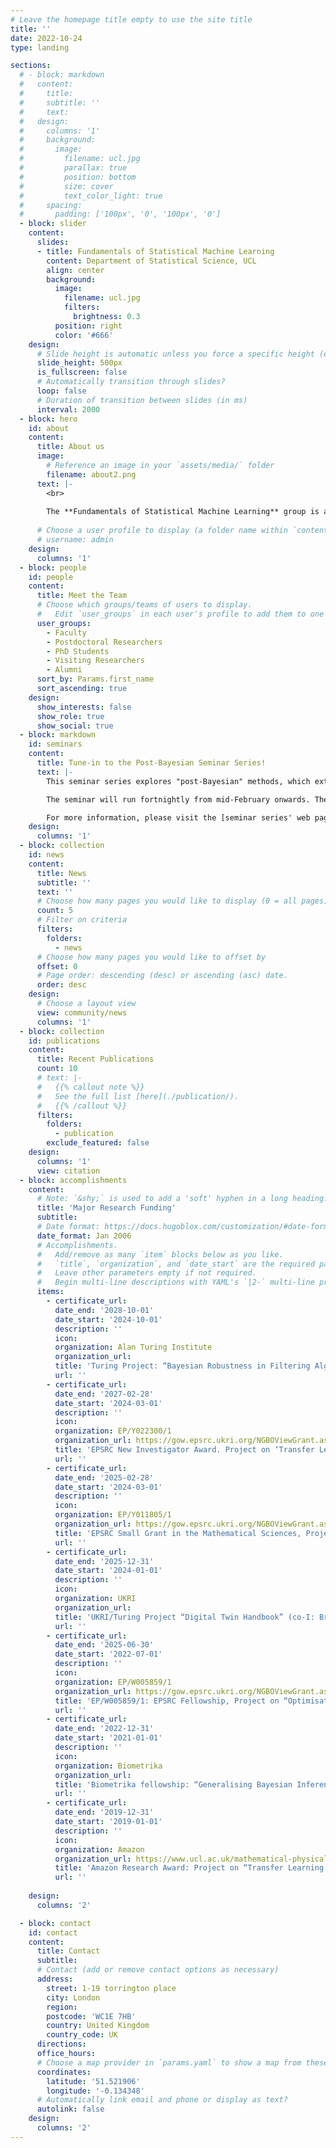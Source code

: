 ```yaml
---
# Leave the homepage title empty to use the site title
title: ''
date: 2022-10-24
type: landing

sections:
  # - block: markdown
  #   content:
  #     title:
  #     subtitle: ''
  #     text:
  #   design:
  #     columns: '1'
  #     background:
  #       image: 
  #         filename: ucl.jpg
  #         parallax: true
  #         position: bottom
  #         size: cover
  #         text_color_light: true
  #     spacing:
  #       padding: ['100px', '0', '100px', '0']
  - block: slider
    content:
      slides:
      - title: Fundamentals of Statistical Machine Learning
        content: Department of Statistical Science, UCL
        align: center
        background:
          image:
            filename: ucl.jpg
            filters:
              brightness: 0.3
          position: right
          color: '#666'
    design:
      # Slide height is automatic unless you force a specific height (e.g. '400px')
      slide_height: 500px
      is_fullscreen: false 
      # Automatically transition through slides?
      loop: false
      # Duration of transition between slides (in ms)
      interval: 2000
  - block: hero
    id: about
    content:
      title: About us
      image:
        # Reference an image in your `assets/media/` folder
        filename: about2.png
      text: |-
        <br>
        
        The **Fundamentals of Statistical Machine Learning** group is a research group in the [UCL Department of Statistical Science](https://www.ucl.ac.uk/statistics/). Our focus is on the intersection of statistical inference and machine learning methodology and theory.
  
      # Choose a user profile to display (a folder name within `content/authors/`)
      # username: admin
    design:
      columns: '1'
  - block: people
    id: people
    content:
      title: Meet the Team
      # Choose which groups/teams of users to display.
      #   Edit `user_groups` in each user's profile to add them to one or more of these groups.
      user_groups:
        - Faculty
        - Postdoctoral Researchers
        - PhD Students
        - Visiting Researchers
        - Alumni
      sort_by: Params.first_name
      sort_ascending: true
    design:
      show_interests: false
      show_role: true
      show_social: true
  - block: markdown
    id: seminars
    content:
      title: Tune-in to the Post-Bayesian Seminar Series!
      text: |-
        This seminar series explores "post-Bayesian" methods, which extend beyond traditional Bayesian inference to address its limitations in modern machine learning settings.

        The seminar will run fortnightly from mid-February onwards. The first iteration of the series will be broken down into three ‘chapters’ consisting of between 4-6 talks in each chapter. Each chapter will focus on a different set of post-Bayesian ideas: generalised Bayes (led by [Jeremias Knoblauch](https://jeremiasknoblauch.github.io/)), predictive resampling-based ideas like Martingale posteriors (led by [Edwin Fong](https://edfong.github.io/)), and PAC-Bayes (led by [Pierre Alquier](https://pierrealquier.github.io/index.html)). To make this useful for the entire community, the talks in each chapter will seek to cover some key aspects of literature conducted under that chapter.

        For more information, please visit the [seminar series' web page](https://postbayes.github.io/seminar/) or register in the [seminar's mailing list](https://www.jiscmail.ac.uk/cgi-bin/wa-jisc.exe?SUBED1=POSTBAYES).
    design:
      columns: '1'
  - block: collection
    id: news
    content:
      title: News
      subtitle: ''
      text: ''
      # Choose how many pages you would like to display (0 = all pages)
      count: 5
      # Filter on criteria
      filters:
        folders:
          - news
      # Choose how many pages you would like to offset by
      offset: 0
      # Page order: descending (desc) or ascending (asc) date.
      order: desc
    design:
      # Choose a layout view
      view: community/news
      columns: '1'
  - block: collection
    id: publications
    content:
      title: Recent Publications
      count: 10 
      # text: |-
      #   {{% callout note %}}
      #   See the full list [here](./publication/).
      #   {{% /callout %}}
      filters:
        folders:
          - publication
        exclude_featured: false
    design:
      columns: '1'
      view: citation
  - block: accomplishments
    content:
      # Note: `&shy;` is used to add a 'soft' hyphen in a long heading.
      title: 'Major Research Funding'
      subtitle:
      # Date format: https://docs.hugoblox.com/customization/#date-format
      date_format: Jan 2006
      # Accomplishments.
      #   Add/remove as many `item` blocks below as you like.
      #   `title`, `organization`, and `date_start` are the required parameters.
      #   Leave other parameters empty if not required.
      #   Begin multi-line descriptions with YAML's `|2-` multi-line prefix.
      items:
        - certificate_url: 
          date_end: '2028-10-01'
          date_start: '2024-10-01'
          description: ''
          icon: 
          organization: Alan Turing Institute
          organization_url:
          title: 'Turing Project: “Bayesian Robustness in Filtering Algorithms” (PI: Briol)'
          url: ''
        - certificate_url: 
          date_end: '2027-02-28'
          date_start: '2024-03-01'
          description: ''
          icon: 
          organization: EP/Y022300/1
          organization_url: https://gow.epsrc.ukri.org/NGBOViewGrant.aspx?GrantRef=EP/Y022300/1
          title: 'EPSRC New Investigator Award. Project on ‘Transfer Learning for Monte Carlo Methods’ (PI: Briol)'
          url: ''
        - certificate_url: 
          date_end: '2025-02-28'
          date_start: '2024-03-01'
          description: ''
          icon: 
          organization: EP/Y011805/1
          organization_url: https://gow.epsrc.ukri.org/NGBOViewGrant.aspx?GrantRef=EP/Y011805/1
          title: 'EPSRC Small Grant in the Mathematical Sciences, Project on “Robust Foundations for Bayesian Inference” (PI: Briol, co-I: Knoblauch)'
          url: ''
        - certificate_url: 
          date_end: '2025-12-31'
          date_start: '2024-01-01'
          description: ''
          icon: 
          organization: UKRI
          organization_url: 
          title: 'UKRI/Turing Project “Digital Twin Handbook” (co-I: Briol)'
          url: ''
        - certificate_url: 
          date_end: '2025-06-30'
          date_start: '2022-07-01'
          description: ''
          icon: 
          organization: EP/W005859/1
          organization_url: https://gow.epsrc.ukri.org/NGBOViewGrant.aspx?GrantRef=EP/W005859/1
          title: 'EP/W005859/1: EPSRC Fellowship, Project on “Optimisation-centric Generalisations of Bayesian Inference” (PI: Knoblauch)'
          url: ''
        - certificate_url: 
          date_end: '2022-12-31'
          date_start: '2021-01-01'
          description: ''
          icon: 
          organization: Biometrika
          organization_url: 
          title: 'Biometrika fellowship: “Generalising Bayesian Inference” (PI: Knoblauch)'
          url: ''
        - certificate_url: 
          date_end: '2019-12-31'
          date_start: '2019-01-01'
          description: ''
          icon: 
          organization: Amazon
          organization_url: https://www.ucl.ac.uk/mathematical-physical-sciences/news/2020/jul/ucl-statistical-science-lecturer-receives-2019-amazon-research-award#:~:text=Dr%20François%2DXavier%20Briol%20of,support%20of%20each%20research%20project.
          title: 'Amazon Research Award: Project on “Transfer Learning for Numerical Integration in Expensive Machine Learning Systems” (PI: Briol)'
          url: ''
        
    design:
      columns: '2'

  - block: contact
    id: contact
    content:
      title: Contact
      subtitle:
      # Contact (add or remove contact options as necessary)
      address:
        street: 1-19 torrington place
        city: London
        region: 
        postcode: 'WC1E 7HB'
        country: United Kingdom
        country_code: UK
      directions: 
      office_hours:
      # Choose a map provider in `params.yaml` to show a map from these coordinates
      coordinates:
        latitude: '51.521906'
        longitude: '-0.134348'  
      # Automatically link email and phone or display as text?
      autolink: false
    design:
      columns: '2'
---
```

